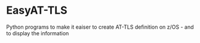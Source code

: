 # EasyAT-TLS
Python programs to make it eaiser to create AT-TLS definition on z/OS - and to display the information
